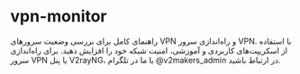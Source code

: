 # vpn-monitor
راهنمای کامل برای بررسی وضعیت سرورهای VPN و راه‌اندازی سرور VPN. با استفاده از اسکریپت‌های کاربردی و آموزشی، امنیت شبکه خود را افزایش دهید. برای راه‌اندازی سرور VPN یا پنل V2rayNG، با ما در تلگرام @v2makers_admin در ارتباط باشید.
